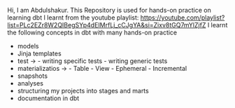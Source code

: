 Hi, I am Abdulshakur.
This Repository is used for hands-on practice on learning dbt
I learnt from the youtube playlist: https://youtube.com/playlist?list=PLc2EZr8W2QIBegSYp4dEIMrfLj_cCJgYA&si=Zixv8tGQ7mYlZjfZ
I learnt the following concepts in dbt with many hands-on practice
- models
- Jinja templates
- test -> - writing specific tests
          - writing generic tests
- materializatios -> - Table
                     - View
                     - Ephemeral
                     - Incremental
- snapshots
- analyses
- structuring my projects into stages and marts
- documentation in dbt
